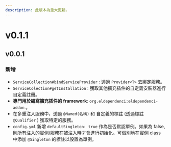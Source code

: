 ```yaml
---
description: 此版本為重大更新。
---
```


# v0.1.1

## v0.0.1

### 新增

* `ServiceCollection#bindServiceProvider`  : 透過 `Provider<T>` 去綁定服務。
* `ServiceColection#getInstallation` : 獲取其他擴充插件的自定義安裝器進行自定義註冊。
* **專門用於編寫擴充插件的 framework**: `org.eldependenci:eldependenci-addon` 。
* 在多重注入服務中，透過 `@Named(名稱)` 和 自定義的標註 \(透過標註 `@Qualifier` \) 獲取特定的服務。
* `config.yml` 新增 `defaultSingleton: true` 作為是否默認單例。如果為 false, 則所有注入的實例/服務在被注入時才會進行初始化。可個別地在實例 class 中添加 `@Singleton` 的標註以設置為單例。



